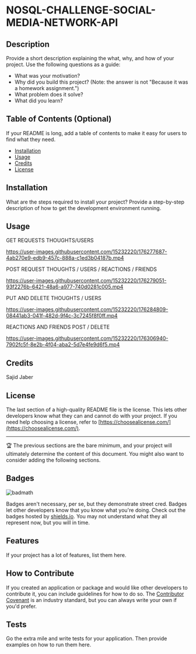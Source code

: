 # NOSQL-CHALLENGE-SOCIAL-MEDIA-NETWORK-API

## Description

Provide a short description explaining the what, why, and how of your project. Use the following questions as a guide:

- What was your motivation?
- Why did you build this project? (Note: the answer is not "Because it was a homework assignment.")
- What problem does it solve?
- What did you learn?

## Table of Contents (Optional)

If your README is long, add a table of contents to make it easy for users to find what they need.

- [Installation](#installation)
- [Usage](#usage)
- [Credits](#credits)
- [License](#license)

## Installation

What are the steps required to install your project? Provide a step-by-step description of how to get the development environment running.

## Usage

GET REQUESTS THOUGHTS/USERS


https://user-images.githubusercontent.com/15232220/176277687-4ab270e9-edb9-457c-888a-c1ed3b04187b.mp4

POST REQUEST THOUGHTS / USERS / REACTIONS / FRIENDS


https://user-images.githubusercontent.com/15232220/176279051-93f2276b-6421-48a6-a977-740d0281c005.mp4

PUT AND DELETE THOUGHTS / USERS

https://user-images.githubusercontent.com/15232220/176284809-08441ab3-041f-482d-9f4c-3c7245f8f0ff.mp4

REACTIONS AND FRIENDS POST / DELETE


https://user-images.githubusercontent.com/15232220/176306940-7902fc5f-8e2b-4f04-aba2-5d7e4fe9d6f5.mp4



## Credits

Sajid Jaber

## License


The last section of a high-quality README file is the license. This lets other developers know what they can and cannot do with your project. If you need help choosing a license, refer to [https://choosealicense.com/](https://choosealicense.com/).

---

🏆 The previous sections are the bare minimum, and your project will ultimately determine the content of this document. You might also want to consider adding the following sections.

## Badges

![badmath](https://img.shields.io/github/languages/top/lernantino/badmath)

Badges aren't necessary, per se, but they demonstrate street cred. Badges let other developers know that you know what you're doing. Check out the badges hosted by [shields.io](https://shields.io/). You may not understand what they all represent now, but you will in time.

## Features

If your project has a lot of features, list them here.

## How to Contribute

If you created an application or package and would like other developers to contribute it, you can include guidelines for how to do so. The [Contributor Covenant](https://www.contributor-covenant.org/) is an industry standard, but you can always write your own if you'd prefer.

## Tests

Go the extra mile and write tests for your application. Then provide examples on how to run them here.
